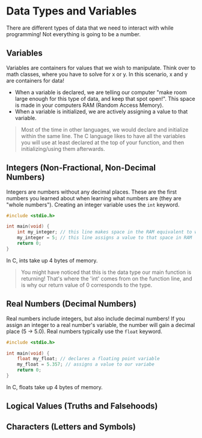 # Data Types and Variables

There are different types of data that we need to interact with while programming! Not everything is going to be a number.

## Variables

Variables are containers for values that we wish to manipulate. Think over to math classes, where you have to solve for x or y. In this scenario, x and y are containers for data! <br>
* When a variable is declared, we are telling our computer "make room large enough for this type of data, and keep that spot open!". This space is made in your computers RAM (Random Access Memory).
* When a variable is initialized, we are actively assigning a value to that variable.
> Most of the time in other languages, we would declare and initialize within the same line. The C language likes to have all the variables you will use at least declared at the top of your function, and then initializing/using them afterwards.

## Integers (Non-Fractional, Non-Decimal Numbers)

Integers are numbers without any decimal places. These are the first numbers you learned about when learning what numbers are (they are "whole numbers"). Creating an integer variable uses the `int` keyword.
```c
#include <stdio.h>

int main(void) {
    int my_integer; // this line makes space in the RAM equivalent to what an int can take up
    my_integer = 5; // this line assigns a value to that space in RAM
    return 0;
}
```
In C, ints take up 4 bytes of memory.
> You might have noticed that this is the data type our main function is returning! That's where the 'int' comes from on the function line, and is why our return value of 0 corresponds to the type.

## Real Numbers (Decimal Numbers)

Real numbers include integers, but also include decimal numbers! If you assign an integer to a real number's variable, the number will gain a decimal place (5 -> 5.0). Real numbers typically use the `float` keyword.
```c
#include <stdio.h>

int main(void) {
    float my_float; // declares a floating point variable
    my_float = 5.357; // assigns a value to our variabe
    return 0;
}
```
In C, floats take up 4 bytes of memory.

## Logical Values (Truths and Falsehoods)



## Characters (Letters and Symbols)


